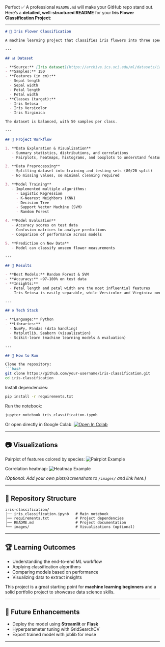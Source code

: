 Perfect ✅ A professional `README.md` will make your GitHub repo stand out. Here’s a **detailed, well-structured README** for your **Iris Flower Classification Project**:

---

````markdown
# 🌸 Iris Flower Classification

A machine learning project that classifies iris flowers into three species — **Setosa**, **Versicolor**, and **Virginica** — using their sepal and petal dimensions. This project demonstrates a complete ML pipeline from data exploration to model evaluation, making it an excellent introduction to supervised learning.

---

## 📊 Dataset

- **Source:** [Iris dataset](https://archive.ics.uci.edu/ml/datasets/iris) (Fisher’s Iris dataset, 1936)  
- **Samples:** 150  
- **Features (in cm):**  
  - Sepal length  
  - Sepal width  
  - Petal length  
  - Petal width  
- **Classes (target):**  
  - Iris Setosa  
  - Iris Versicolor  
  - Iris Virginica  

The dataset is balanced, with 50 samples per class.

---

## 🔑 Project Workflow

1. **Data Exploration & Visualization**
   - Summary statistics, distributions, and correlations
   - Pairplots, heatmaps, histograms, and boxplots to understand feature separability

2. **Data Preprocessing**
   - Splitting dataset into training and testing sets (80/20 split)
   - No missing values, so minimal cleaning required

3. **Model Training**
   - Implemented multiple algorithms:
     - Logistic Regression  
     - K-Nearest Neighbors (KNN)  
     - Decision Tree  
     - Support Vector Machine (SVM)  
     - Random Forest  

4. **Model Evaluation**
   - Accuracy scores on test data
   - Confusion matrices to analyze predictions
   - Comparison of performance across models

5. **Prediction on New Data**
   - Model can classify unseen flower measurements

---

## 🎯 Results

- **Best Models:** Random Forest & SVM  
- **Accuracy:** ~97–100% on test data  
- **Insights:**  
  - Petal length and petal width are the most influential features  
  - Iris Setosa is easily separable, while Versicolor and Virginica overlap slightly  

---

## ⚙️ Tech Stack

- **Language:** Python  
- **Libraries:**  
  - NumPy, Pandas (data handling)  
  - Matplotlib, Seaborn (visualization)  
  - Scikit-learn (machine learning models & evaluation)  

---

## 🚀 How to Run

Clone the repository:
```bash
git clone https://github.com/your-username/iris-classification.git
cd iris-classification
````

Install dependencies:

```bash
pip install -r requirements.txt
```

Run the notebook:

```bash
jupyter notebook iris_classification.ipynb
```

Or open directly in Google Colab:
[![Open In Colab](https://colab.research.google.com/assets/colab-badge.svg)](https://colab.research.google.com/github/your-username/iris-classification/blob/main/iris_classification.ipynb)

---

## 📷 Visualizations

Pairplot of features colored by species:
![Pairplot Example](images/pairplot.png)

Correlation heatmap:
![Heatmap Example](images/heatmap.png)

*(Optional: Add your own plots/screenshots to `/images/` and link here.)*

---

## 📂 Repository Structure

```
iris-classification/
│── iris_classification.ipynb   # Main notebook
│── requirements.txt            # Project dependencies
│── README.md                   # Project documentation
└── images/                     # Visualizations (optional)
```

---

## 🏆 Learning Outcomes

* Understanding the end-to-end ML workflow
* Applying classification algorithms
* Comparing models based on performance
* Visualizing data to extract insights

This project is a great starting point for **machine learning beginners** and a solid portfolio project to showcase data science skills.

---

## 📌 Future Enhancements

* Deploy the model using **Streamlit** or **Flask**
* Hyperparameter tuning with GridSearchCV
* Export trained model with joblib for reuse

---
